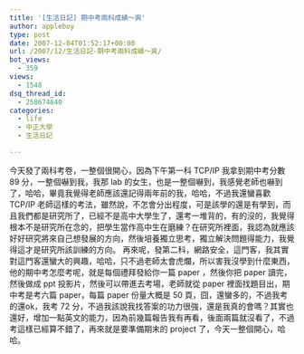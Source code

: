 ```yaml
---
title: '[生活日記] 期中考兩科成績～爽'
author: appleboy
type: post
date: 2007-12-04T01:52:17+00:00
url: /2007/12/生活日記-期中考兩科成績～爽/
bot_views:
  - 359
views:
  - 1548
dsq_thread_id:
  - 258674640
categories:
  - life
  - 中正大學
  - 生活日記

---
```

今天發了兩科考卷，一整個很開心，因為下午第一科 TCP/IP 我拿到期中考分數 89 分，一整個嚇到我，我那 lab 的女生，也是一整個嚇到，我感覺老師也嚇到了，哈哈，畢竟我覺得老師應該還記得兩年前的我，哈哈，不過我還蠻喜歡 TCP/IP 老師這樣的考法，雖然說，不怎會分出程度，可是該學的還是有學到，而且我們都是研究所了，已經不是高中大學生了，還考一堆背的，有的沒的，我覺得根本不是研究所在念的，把學生當作高中生在磨練？在研究所裡面，我認為就應該好好研究將來自己想發展的方向，然後培養獨立思考，獨立解決問題得能力，我覺得這才是研究所該訓練的方向。 再來呢，發第二科，網路安全，這門客，我其實對這門客還蠻大的興趣，哈哈，只不過老師太會虎爛，所以害我沒學到什麼東西，他的期中考怎麼考呢，就是每個禮拜發給你一篇 paper ，然後你把 paper 讀完，然後做成 ppt 投影片，然後可以帶進去考場，老師就從 paper 裡面找題目出，期中考是考六篇 paper，每篇 paper 份量大概是 50 頁，囧，還蠻多的，不過我考的還ok，我考 72 分，不過我該說我找答案的功力很強，還是我真的會嗎？其實也還好，增加一點英文的能力，因為前幾篇報告我有再看，後面兩篇就沒看了，不過考這樣已經算不錯了，再來就是要準備期末的 project 了，今天一整個開心，哈哈。